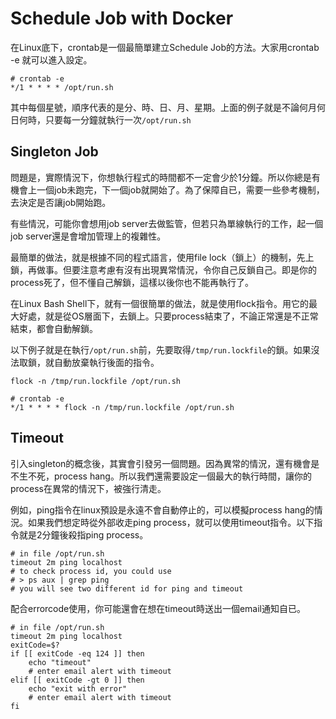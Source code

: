 # Schedule Job with Docker

在Linux底下，crontab是一個最簡單建立Schedule Job的方法。大家用crontab -e 就可以進入設定。
```
# crontab -e
*/1 * * * * /opt/run.sh
```

其中每個星號，順序代表的是分、時、日、月、星期。上面的例子就是不論何月何日何時，只要每一分鐘就執行一次```/opt/run.sh```

## Singleton Job
問題是，實際情況下，你想執行程式的時間都不一定會少於1分鐘。所以你總是有機會上一個job未跑完，下一個job就開始了。為了保障自已，需要一些參考機制，去決定是否讓job開始跑。

有些情況，可能你會想用job server去做監管，但若只為單線執行的工作，起一個job server還是會增加管理上的複雜性。

最簡單的做法，就是根據不同的程式語言，使用file lock（鎖上）的機制，先上鎖，再做事。但要注意考慮有沒有出現異常情況，令你自己反鎖自己。即是你的process死了，但不懂自己解鎖，這樣以後你也不能再執行了。
 
在Linux Bash Shell下，就有一個很簡單的做法，就是使用flock指令。用它的最大好處，就是從OS層面下，去鎖上。只要process結束了，不論正常還是不正常結束，都會自動解鎖。

以下例子就是在執行```/opt/run.sh```前，先要取得```/tmp/run.lockfile```的鎖。如果沒法取鎖，就自動放棄執行後面的指令。
```
flock -n /tmp/run.lockfile /opt/run.sh
```

```
# crontab -e
*/1 * * * * flock -n /tmp/run.lockfile /opt/run.sh
```

## Timeout
引入singleton的概念後，其實會引發另一個問題。因為異常的情況，還有機會是不生不死，process hang。所以我們還需要設定一個最大的執行時間，讓你的process在異常的情況下，被強行清走。

例如，ping指令在linux預設是永遠不會自動停止的，可以模擬process hang的情況。如果我們想定時從外部收走ping process，就可以使用timeout指令。以下指令就是2分鐘後殺指ping process。

```
# in file /opt/run.sh
timeout 2m ping localhost
# to check process id, you could use
# > ps aux | grep ping
# you will see two different id for ping and timeout
```

配合errorcode使用，你可能還會在想在timeout時送出一個email通知自已。

```
# in file /opt/run.sh
timeout 2m ping localhost
exitCode=$?
if [[ exitCode -eq 124 ]] then
    echo "timeout"
    # enter email alert with timeout
elif [[ exitCode -gt 0 ]] then
    echo "exit with error"
    # enter email alert with timeout
fi
```

